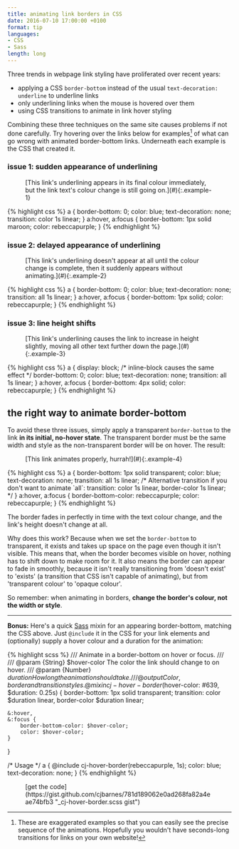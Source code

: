 ```yaml
---
title: animating link borders in CSS
date: 2016-07-10 17:00:00 +0100
format: tip
languages:
- CSS
- Sass
length: long
---
```


Three trends in webpage link styling have proliferated over recent years:

- applying a CSS `border-bottom` instead of the usual `text-decoration: underline` to underline links
- only underlining links when the mouse is hovered over them
- using CSS transitions to animate in link hover styling

Combining these three techniques on the same site causes problems if not done carefully.<!--more--> Try hovering over the links below for examples[^1] of what can go wrong with animated border-bottom links. Underneath each example is the CSS that created it.

### issue 1: sudden appearance of underlining

<figure class="output">
[This link's underlining appears in its final colour immediately, but the link text's colour change is still going on.](#){:.example-1}
</figure>
{% highlight css %}
a {
    border-bottom: 0;
    color: blue;
    text-decoration: none;
    transition: color 1s linear;
}
a:hover,
a:focus {
    border-bottom: 1px solid maroon;
    color: rebeccapurple;
}
{% endhighlight %}

### issue 2: delayed appearance of underlining

<figure class="output">
[This link's underlining doesn't appear at all until the colour change is complete, then it suddenly appears without animating.](#){:.example-2}
</figure>
{% highlight css %}
a {
    border-bottom: 0;
    color: blue;
    text-decoration: none;
    transition: all 1s linear;
}
a:hover,
a:focus {
    border-bottom: 1px solid;
    color: rebeccapurple;
}
{% endhighlight %}

### issue 3: line height shifts

<figure class="output">
[This link's underlining causes the link to increase in height slightly, moving all other text further down the page.](#){:.example-3}
</figure>
{% highlight css %}
a {
    display: block; /* inline-block causes the same effect */
    border-bottom: 0;
    color: blue;
    text-decoration: none;
    transition: all 1s linear;
}
a:hover,
a:focus {
    border-bottom: 4px solid;
    color: rebeccapurple;
}
{% endhighlight %}

## the right way to animate border-bottom

To avoid these three issues, simply apply a transparent `border-bottom` to the link **in its initial, no-hover state**. The transparent border must be the same width and style as the non-transparent border will be on hover. The result:

<figure class="output">
[This link animates properly, hurrah!](#){:.example-4}
</figure>
{% highlight css %}
a {
    border-bottom: 1px solid transparent;
    color: blue;
    text-decoration: none;
    transition: all 1s linear;
    /* Alternative transition if you don't want to animate `all`:
    transition: color 1s linear, border-color 1s linear;
    */
}
a:hover,
a:focus {
    border-bottom-color: rebeccapurple;
    color: rebeccapurple;
}
{% endhighlight %}

The border fades in perfectly in time with the text colour change, and the link's height doesn't change at all.

Why does this work? Because when we set the `border-bottom` to transparent, it exists and takes up space on the page even though it isn't visible. This means that, when the border becomes visible on hover, nothing has to shift down to make room for it. It also means the border can appear to fade in smoothly, because it isn't really transitioning from 'doesn't exist' to 'exists' (a transition that CSS isn't capable of animating), but from 'transparent colour' to 'opaque colour'.

So remember: when animating in borders, **change the border's colour, not the width or style**.

---

**Bonus:** Here's a quick [Sass](http://sass-lang.com) mixin for an appearing border-bottom, matching the CSS above. Just `@include` it in the CSS for your link elements and (optionally) supply a hover colour and a duration for the animation:

{% highlight scss %}
/// Animate in a border-bottom on hover or focus.
///
/// @param {String} $hover-color The color the link should change to on hover.
/// @param {Number} $duration    How long the animation should take.
/// @output Color, border and transition styles.
@mixin cj-hover-border($hover-color: #639, $duration: 0.25s) {
    border-bottom: 1px solid transparent;
    transition: color $duration linear, border-color $duration linear;

    &:hover,
    &:focus {
        border-bottom-color: $hover-color;
        color: $hover-color;
    }
}

/* Usage */
a {
    @include cj-hover-border(rebeccapurple, 1s);
    color: blue;
    text-decoration: none;
}
{% endhighlight %}

<figure class="link" markdown="span">
[get the code](https://gist.github.com/cjbarnes/781d189062e0ad268fa82a4eae74bfb3 "_cj-hover-border.scss gist")
</figure>

[^1]: These are exaggerated examples so that you can easily see the precise sequence of the animations. Hopefully you wouldn't have seconds-long transitions for links on your own website!

<style>
/* Reset */
.example-1,
.example-2,
.example-3,
.example-4 {
    background: transparent;
    transition: none;
}
.example-1:hover,
.example-1:focus,
.example-2:hover,
.example-2:focus,
.example-3:hover,
.example-3:focus,
.example-4:hover,
.example-4:focus {
    background: transparent;
    transition: none;
}
/* Example styles */
.example-1:link,
.example-1:visited {
    border-bottom: 0;
    color: blue;
    text-decoration: none;
    transition: color 1s linear;
}
.example-1:hover,
.example-1:focus {
    border-bottom: 1px solid maroon;
    color: #639;
}
.example-2:link,
.example-2:visited {
    border-bottom: 0;
    color: blue;
    text-decoration: none;
    transition: all 1s linear;
}
.example-2:hover,
.example-2:focus {
    border-bottom: 1px solid;
    color: #639;
}
.example-3:link,
.example-3:visited {
    display: inline-block;
    border-bottom: 0;
    color: blue;
    text-decoration: none;
    transition: all 1s linear;
}
.example-3:hover,
.example-3:focus {
    border-bottom: 4px solid;
    color: #639;
}
.example-4:link,
.example-4:visited {
    border-bottom: 1px solid transparent;
    color: blue;
    text-decoration: none;
    transition: all 1s linear;
}
.example-4:hover,
.example-4:focus {
    border-bottom-color: #639;
    color: #639;
}
</style>
